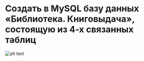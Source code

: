 # Создать в MySQL базу данных «Библиотека. Книговыдача», состоящую из 4-х связанных таблиц

![alt text](main/Tables.png "DA")
